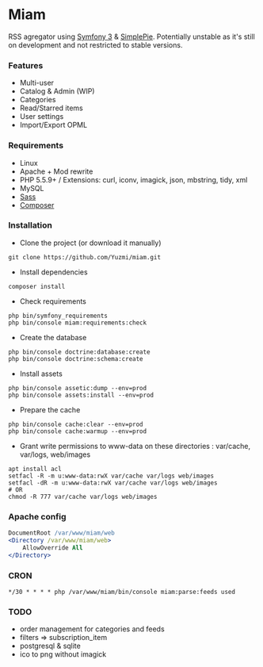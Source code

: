 # Miam

RSS agregator using [Symfony 3](https://symfony.com/) & [SimplePie](https://github.com/simplepie/simplepie).
Potentially unstable as it's still on development and not restricted to stable versions.

### Features

- Multi-user
- Catalog & Admin (WIP)
- Categories
- Read/Starred items
- User settings
- Import/Export OPML

### Requirements

- Linux
- Apache + Mod rewrite
- PHP 5.5.9+ / Extensions: curl, iconv, imagick, json, mbstring, tidy, xml
- MySQL
- [Sass](http://sass-lang.com/install)
- [Composer](https://getcomposer.org/download/)

### Installation

- Clone the project (or download it manually)
```shell
git clone https://github.com/Yuzmi/miam.git
```

- Install dependencies
```shell
composer install
```

- Check requirements
```shell
php bin/symfony_requirements
php bin/console miam:requirements:check
```

- Create the database
```shell
php bin/console doctrine:database:create
php bin/console doctrine:schema:create
```

- Install assets
```shell
php bin/console assetic:dump --env=prod
php bin/console assets:install --env=prod
```

- Prepare the cache
```shell
php bin/console cache:clear --env=prod
php bin/console cache:warmup --env=prod
```

- Grant write permissions to www-data on these directories : var/cache, var/logs, web/images
```shell
apt install acl
setfacl -R -m u:www-data:rwX var/cache var/logs web/images
setfacl -dR -m u:www-data:rwX var/cache var/logs web/images
# OR
chmod -R 777 var/cache var/logs web/images
```

### Apache config

```apache
DocumentRoot /var/www/miam/web
<Directory /var/www/miam/web>
	AllowOverride All
</Directory>
```

### CRON

```
*/30 * * * * php /var/www/miam/bin/console miam:parse:feeds used
```

### TODO

- order management for categories and feeds
- filters => subscription_item
- postgresql & sqlite
- ico to png without imagick
